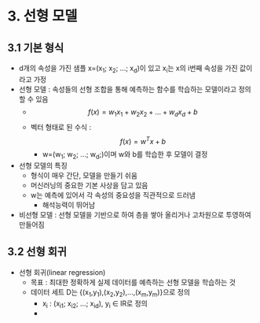# 3. 선형 모델
## 3.1 기본 형식
- d개의 속성을 가진 샘플 x=(x<sub>1</sub>; x<sub>2</sub>; ...; x<sub>d</sub>)이 있고 x<sub>i</sub>는 x의 i번째 속성을 가진 값이라고 가정
- 선형 모델 : 속성들의 선형 조합을 통해 예측하는 함수를 학습하는 모델이라고 정의할 수 있음
  - $$f(x) = w_{1}x_{1}+w_{2}x_{2}+...+w_{d}x_{d}+b$$
  - 벡터 형태로 된 수식 : $$f(x)=w^Tx+b$$
    - w=(w<sub>1</sub>; w<sub>2</sub>; ...; w<sub>d</sub>;)이며 w와 b를 학습한 후 모델이 결정
- 선형 모델의 특징
  - 형식이 매우 간단, 모델을 만들기 쉬움
  - 머신러닝의 중요한 기본 사상을 담고 있음
  - w는 예측에 있어서 각 속성의 중요성을 직관적으로 드러냄
    - 해석능력이 뛰어남
- 비선형 모델 : 선형 모델을 기반으로 하여 층을 쌓아 올리거나 고차원으로 투영하여 만들어짐

## 3.2 선형 회귀
- 선형 회귀(linear regression)
  - 목표 : 최대한 정확하게 실제 데이터를 예측하는 선형 모델을 학습하는 것
  - 데이터 세트 D는 {(x<sub>1</sub>,y<sub>1</sub>),(x<sub>2</sub>,y<sub>2</sub>),...,(x<sub>m</sub>,y<sub>m</sub>)}으로 정의
    - x<sub>i</sub> : (x<sub>i1</sub>; x<sub>i2</sub>; ...; x<sub>id</sub>), y<sub>i</sub> ∈ IR로 정의
    - 

